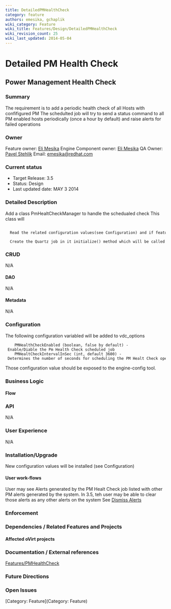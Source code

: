 ```yaml
---
title: DetailedPMHealthCheck
category: feature
authors: emesika, gchaplik
wiki_category: Feature
wiki_title: Features/Design/DetailedPMHealthCheck
wiki_revision_count: 25
wiki_last_updated: 2014-05-04
---
```


# Detailed PM Health Check

## Power Management Health Check

### Summary

The requirement is to add a periodic health check of all Hosts with confifigured PM
The schedulted job will try to send a status command to all PM enabled hosts periodically (once a hour by default) and raise alerts for failed operations

### Owner

Feature owner: [ Eli Mesika](User:emesika)
Engine Component owner: [ Eli Mesika](User:emesika)
QA Owner: [ Pavel Stehlik](User:pstehlik)
Email: emesika@redhat.com

### Current status

*   Target Release: 3.5
*   Status: Design
*   Last updated date: MAY 3 2014

### Detailed Description

Add a class PmHealtCheckManager to handle the schedualed check
This class will

        Read the related configuration values(see Configuration) and if feature is enabled reads the PMHealtCheckIntervalInSec configurationvariable.
        Create the Quartz job in it initialize() method which will be called from backend::initialize()

### CRUD

N/A

#### DAO

N/A

#### Metadata

N/A

### Configuration

The following configuration variabled will be added to vdc_options

        PMHealthCheckEnabled (boolean, false by default) - Enable/Diable the Pm Health Check scheduled job
        PMHealtCheckIntervalInSec (int, default 3600) - Determines the number of seconds for scheduling the PM Healt Check operation

Those configuration value should be exposed to the engine-config tool.

### Business Logic

#### Flow

### API

N/A

### User Experience

N/A

### Installation/Upgrade

New configuration values will be installed (see Configuration)

#### User work-flows

User may see Alerts generated by the PM Healt Check job listed with other PM alerts generated by the system.
In 3.5, teh user may be able to clear those alerts as any other alerts on the system
See [Dismiss Alerts](https://bugzilla.redhat.com/show_bug.cgi?id=1090808)

### Enforcement

### Dependencies / Related Features and Projects

#### Affected oVirt projects

### Documentation / External references

[Features/PMHealthCheck](Features/PMHealthCheck)

### Future Directions

### Open Issues

[Category: Feature](Category: Feature)
